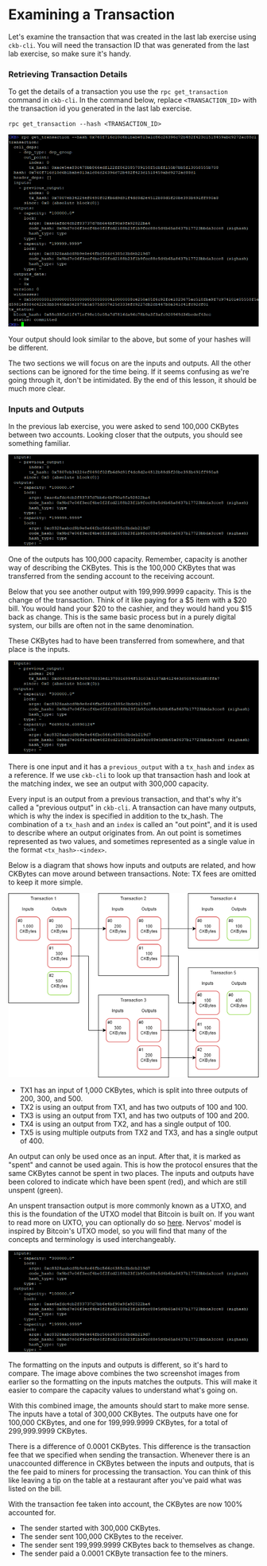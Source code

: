 # Examining a Transaction

Let's examine the transaction that was created in the last lab exercise using `ckb-cli`. You will need the transaction ID that was generated from the last lab exercise, so make sure it's handy.

### Retrieving Transaction Details

To get the details of a transaction you use the `rpc get_transaction` command in `ckb-cli`. In the command below, replace `<TRANSACTION_ID>` with the transaction id you generated in the last lab exercise.

```text
rpc get_transaction --hash <TRANSACTION_ID>
```

![](../.gitbook/assets/tx.png)

Your output should look similar to the above, but some of your hashes will be different.

The two sections we will focus on are the inputs and outputs. All the other sections can be ignored for the time being. If it seems confusing as we're going through it, don't be intimidated. By the end of this lesson, it should be much more clear.

### Inputs and Outputs

In the previous lab exercise, you were asked to send 100,000 CKBytes between two accounts. Looking closer that the outputs, you should see something familiar.

![](../.gitbook/assets/tx-inputs-outputs.png)

One of the outputs has 100,000 capacity. Remember, capacity is another way of describing the CKBytes. This is the 100,000 CKBytes that was transferred from the sending account to the receiving account.

Below that you see another output with 199,999.9999 capacity. This is the change of the transaction. Think of it like paying for a $5 item with a $20 bill. You would hand your $20 to the cashier, and they would hand you $15 back as change. This is the same basic process but in a purely digital system, our bills are often not in the same denomination.

These CKBytes had to have been transferred from somewhere, and that place is the inputs. 

![](../.gitbook/assets/tx-previous-output.png)

There is one input and it has a `previous_output` with a `tx_hash` and `index` as a reference. If we use `ckb-cli` to look up that transaction hash and look at the matching index, we see an output with 300,000 capacity.

Every input is an output from a previous transaction, and that's why it's called a "previous output" in `ckb-cli`. A transaction can have many outputs, which is why the index is specified in addition to the tx\_hash. The combination of a `tx_hash` and an `index` is called an "out point", and it is used to describe where an output originates from. An out point is sometimes represented as two values, and sometimes represented as a single value in the format `<tx_hash>-<index>`.

Below is a diagram that shows how inputs and outputs are related, and how CKBytes can move around between transactions. Note: TX fees are omitted to keep it more simple.

![](../.gitbook/assets/transaction-flow.png)

* TX1 has an input of 1,000 CKBytes, which is split into three outputs of 200, 300, and 500.
* TX2 is using an output from TX1, and has two outputs of 100 and 100.
* TX3 is using an output from TX1, and has two outputs of 100 and 200.
* TX4 is using an output from TX2, and has a single output of 100.
* TX5 is using multiple outputs from TX2 and TX3, and has a single output of 400.

An output can only be used once as an input. After that, it is marked as "spent" and cannot be used again. This is how the protocol ensures that the same CKBytes cannot be spent in two places. The inputs and outputs have been colored to indicate which have been spent \(red\), and which are still unspent \(green\).

An unspent transaction output is more commonly known as a UTXO, and this is the foundation of the UTXO model that Bitcoin is built on. If you want to read more on UXTO, you can optionally do so [here](https://www.mycryptopedia.com/bitcoin-utxo-unspent-transaction-output-set-explained/). Nervos' model is inspired by Bitcoin's UTXO model, so you will find that many of the concepts and terminology is used interchangeably.

![](../.gitbook/assets/tx-combined.png)

The formatting on the inputs and outputs is different, so it's hard to compare. The image above combines the two screenshot images from earlier so the formatting on the inputs matches the outputs. This will make it easier to compare the capacity values to understand what's going on.

With this combined image, the amounts should start to make more sense. The inputs have a total of 300,000 CKBytes. The outputs have one for 100,000 CKBytes, and one for 199,999.9999 CKBytes, for a total of 299,999.9999 CKBytes.

There is a difference of 0.0001 CKBytes. This difference is the transaction fee that we specified when sending the transaction. Whenever there is an unaccounted difference in CKBytes between the inputs and outputs, that is the fee paid to miners for processing the transaction. You can think of this like leaving a tip on the table at a restaurant after you've paid what was listed on the bill.

With the transaction fee taken into account, the CKBytes are now 100% accounted for.

* The sender started with 300,000 CKBytes.
* The sender sent 100,000 CKBytes to the receiver.
* The sender sent 199,999.9999 CKBytes back to themselves as change.
* The sender paid a 0.0001 CKByte transaction fee to the miners.

